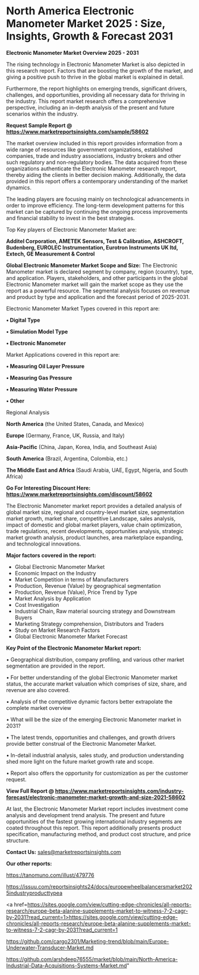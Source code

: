 # North America Electronic Manometer Market 2025 : Size, Insights, Growth & Forecast 2031

<Strong> Electronic Manometer Market Overview 2025 - 2031</strong>

The rising technology in Electronic Manometer Market is also depicted in this research report. Factors that are boosting the growth of the market, and giving a positive push to thrive in the global market is explained in detail.

Furthermore, the report highlights on emerging trends, significant drivers, challenges, and opportunities, providing all necessary data for thriving in the industry. This report market research offers a comprehensive perspective, including an in-depth analysis of the present and future scenarios within the industry.

<strong>Request Sample Report @ <a href=https://www.marketreportsinsights.com/sample/58602>https://www.marketreportsinsights.com/sample/58602</a></strong>

The market overview included in this report provides information from a wide range of resources like government organizations, established companies, trade and industry associations, industry brokers and other such regulatory and non-regulatory bodies. The data acquired from these organizations authenticate the Electronic Manometer research report, thereby aiding the clients in better decision making. Additionally, the data provided in this report offers a contemporary understanding of the market dynamics.

The leading players are focusing mainly on technological advancements in order to improve efficiency. The long-term development patterns for this market can be captured by continuing the ongoing process improvements and financial stability to invest in the best strategies.

Top Key players of Electronic Manometer Market are:

<strong>Additel Corporation, AMETEK Sensors, Test & Calibration, ASHCROFT, Budenberg, EUROLEC Instrumentation, Eurotron Instruments UK ltd, Extech, GE Measurement & Control</strong>

<strong><b>Global Electronic Manometer Market Scope and Size:</b></strong>
The Electronic Manometer market is declared segment by company, region (country), type, and application. Players, stakeholders, and other participants in the global Electronic Manometer market will gain the market scope as they use the report as a powerful resource. The segmental analysis focuses on revenue and product by type and application and the forecast period of 2025-2031.

Electronic Manometer Market Types covered in this report are:

<strong>• Digital Type

• Simulation Model Type

• Electronic Manometer</strong>

Market Applications covered in this report are:

<strong>• Measuring Oil Layer Pressure

• Measuring Gas Pressure

• Measuring Water Pressure

• Other</strong> 

Regional Analysis

<strong>North America</strong> (the United States, Canada, and Mexico)

<strong>Europe</strong> (Germany, France, UK, Russia, and Italy)

<strong>Asia-Pacific</strong> (China, Japan, Korea, India, and Southeast Asia)

<strong>South America</strong> (Brazil, Argentina, Colombia, etc.)

<strong>The Middle East and Africa</strong> (Saudi Arabia, UAE, Egypt, Nigeria, and South Africa)

<strong>Go For Interesting Discount Here: <a href=https://www.marketreportsinsights.com/discount/58602>https://www.marketreportsinsights.com/discount/58602</a></strong>

The Electronic Manometer market report provides a detailed analysis of global market size, regional and country-level market size, segmentation market growth, market share, competitive Landscape, sales analysis, impact of domestic and global market players, value chain optimization, trade regulations, recent developments, opportunities analysis, strategic market growth analysis, product launches, area marketplace expanding, and technological innovations.

<strong><b>Major factors covered in the report:</b></strong>
<ul>
  <li>Global Electronic Manometer Market </li>
  <li>Economic Impact on the Industry</li>
  <li>Market Competition in terms of Manufacturers</li>
  <li>Production, Revenue (Value) by geographical segmentation</li>
  <li>Production, Revenue (Value), Price Trend by Type</li>
  <li>Market Analysis by Application</li>
  <li>Cost Investigation</li>
  <li>Industrial Chain, Raw material sourcing strategy and Downstream Buyers</li>
  <li>Marketing Strategy comprehension, Distributors and Traders</li>
  <li>Study on Market Research Factors</li>
  <li>Global Electronic Manometer Market Forecast</li>
</ul>

<strong><b>Key Point of the Electronic Manometer Market report:</b></strong>

• Geographical distribution, company profiling, and various other market segmentation are provided in the report.

• For better understanding of the global Electronic Manometer market status, the accurate market valuation which comprises of size, share, and revenue are also covered.

• Analysis of the competitive dynamic factors better extrapolate the complete market overview

• What will be the size of the emerging Electronic Manometer market in 2031?

• The latest trends, opportunities and challenges, and growth drivers provide better construal of the Electronic Manometer Market.

• In-detail industrial analysis, sales study, and production understanding shed more light on the future market growth rate and scope.

• Report also offers the opportunity for customization as per the customer request.

<strong><b>View Full Report @ <a href=https://www.marketreportsinsights.com/industry-forecast/electronic-manometer-market-growth-and-size-2021-58602>https://www.marketreportsinsights.com/industry-forecast/electronic-manometer-market-growth-and-size-2021-58602</a></b></strong>


At last, the Electronic Manometer Market report includes investment come analysis and development trend analysis. The present and future opportunities of the fastest growing international industry segments are coated throughout this report. This report additionally presents product specification, manufacturing method, and product cost structure, and price structure.

<strong>Contact Us:</strong>
sales@marketreportsinsights.com

<strong>Our other reports:</strong>

<a href=https://tanomuno.com/illust/479776>https://tanomuno.com/illust/479776</a>

<a href=https://issuu.com/reportsinsights24/docs/europewheelbalancersmarket2025industryproducttypea>https://issuu.com/reportsinsights24/docs/europewheelbalancersmarket2025industryproducttypea</a>

<a href=https://sites.google.com/view/cutting-edge-chronicles/all-reports-research/europe-beta-alanine-supplements-market-to-witness-7-2-cagr-by-2031?read_current=1>https://sites.google.com/view/cutting-edge-chronicles/all-reports-research/europe-beta-alanine-supplements-market-to-witness-7-2-cagr-by-2031?read_current=1</a>

<a href=https://github.com/cargo2301/Marketing-trend/blob/main/Europe-Underwater-Transducer-Market.md>https://github.com/cargo2301/Marketing-trend/blob/main/Europe-Underwater-Transducer-Market.md</a>

<a href=https://github.com/arshdeep76555/market/blob/main/North-America-Industrial-Data-Acquisitions-Systems-Market.md>https://github.com/arshdeep76555/market/blob/main/North-America-Industrial-Data-Acquisitions-Systems-Market.md</a>"
